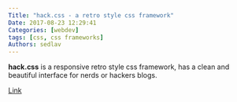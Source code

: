```yaml
---
Title: "hack.css - a retro style css framework"
Date: 2017-08-23 12:29:41
Categories: [webdev]
tags: [css, css frameworks]
Authors: sedlav
---
```


**hack.css** is a responsive retro style css framework, has a clean and beautiful interface for nerds or hackers blogs.

[Link](https://hackcss.egoist.moe/)
